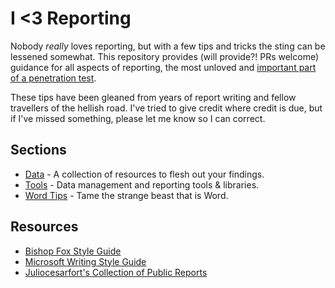 # I <3 Reporting

Nobody _really_ loves reporting, but with a few tips and tricks the sting can be lessened somewhat. This repository provides (will provide?! PRs welcome) guidance for all aspects of reporting, the most unloved and [important part of a penetration test](https://medium.com/@petergombos/what-makes-a-good-penetration-tester-32c075240c27).

These tips have been gleaned from years of report writing and fellow travellers of the hellish road. I've tried to give credit where credit is due, but if I've missed something, please let me know so I can correct.

## Sections

* [Data](Data.md) - A collection of resources to flesh out your findings.
* [Tools](Tools.md) - Data management and reporting tools & libraries.
* [Word Tips](Word_Tips.md) - Tame the strange beast that is Word.

## Resources

* [Bishop Fox Style Guide](https://www.bishopfox.com/blog/2018/02/hello-world-introducing-the-bishop-fox-cybersecurity-style-guide/)
* [Microsoft Writing Style Guide](https://docs.microsoft.com/en-us/style-guide/welcome/)
* [Juliocesarfort's Collection of Public Reports](https://github.com/juliocesarfort/public-pentesting-reports)
